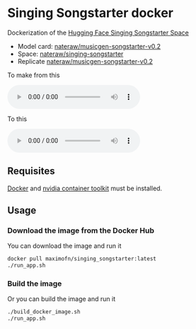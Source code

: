 # Singing Songstarter docker
Dockerization of the [Hugging Face Singing Songstarter Space](https://huggingface.co/spaces/nateraw/singing-songstarter)

 * Model card: [nateraw/musicgen-songstarter-v0.2](https://huggingface.co/nateraw/musicgen-songstarter-v0.2)
 * Space: [nateraw/singing-songstarter](https://huggingface.co/spaces/nateraw/singing-songstarter)
 * Replicate [nateraw/musicgen-songstarter-v0.2](https://replicate.com/nateraw/musicgen-songstarter-v0.2)

To make from this

<audio controls>
  <source src="samples/input.wav" type="audio/wav">
  Tu navegador no soporta el elemento de audio.
</audio>

To this

<audio controls>
  <source src="samples/output.wav" type="audio/wav">
  Tu navegador no soporta el elemento de audio.
</audio>

## Requisites

[Docker](https://docs.docker.com/desktop/) and [nvidia container toolkit](https://docs.nvidia.com/datacenter/cloud-native/container-toolkit/latest/install-guide.html) must be installed.

## Usage

### Download the image from the Docker Hub

You can download the image and run it

```bash
docker pull maximofn/singing_songstarter:latest
./run_app.sh
```

### Build the image

Or you can build the image and run it

```bash
./build_docker_image.sh
./run_app.sh
```
